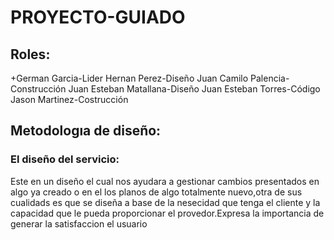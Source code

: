 # PROYECTO-GUIADO
## Roles:
 +German Garcia-Lider
Hernan Perez-Diseño
Juan Camilo Palencia-Construcción
Juan Esteban Matallana-Diseño
Juan Esteban Torres-Código
Jason Martinez-Costrucción
## Metodologıa de diseño:
### El diseño del servicio:
Este en un diseño el cual nos ayudara a gestionar cambios presentados en algo ya creado o en el los planos de algo totalmente nuevo,otra de sus cualidads es que se diseña a base de la nesecidad que tenga el cliente y la capacidad que le pueda proporcionar el provedor.Expresa la importancia de generar la satisfaccion el usuario

